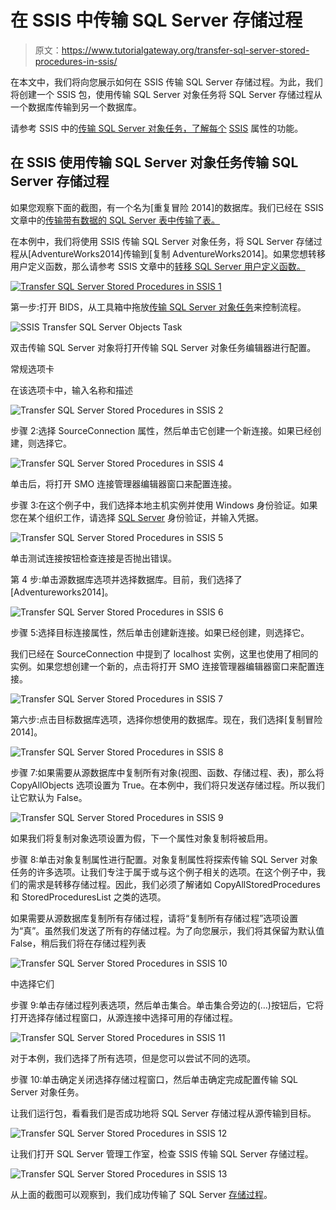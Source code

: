 # 在 SSIS 中传输 SQL Server 存储过程

> 原文：<https://www.tutorialgateway.org/transfer-sql-server-stored-procedures-in-ssis/>

在本文中，我们将向您展示如何在 SSIS 传输 SQL Server 存储过程。为此，我们将创建一个 SSIS 包，使用传输 SQL Server 对象任务将 SQL Server 存储过程从一个数据库传输到另一个数据库。

请参考 SSIS 中的[传输 SQL Server 对象任务，了解每个](https://www.tutorialgateway.org/transfer-sql-server-objects-task-in-ssis/) [SSIS](https://www.tutorialgateway.org/ssis/) 属性的功能。

## 在 SSIS 使用传输 SQL Server 对象任务传输 SQL Server 存储过程

如果您观察下面的截图，有一个名为[重复冒险 2014]的数据库。我们已经在 SSIS 文章中的[传输带有数据的 SQL Server 表中传输了表。](https://www.tutorialgateway.org/transfer-sql-server-tables-with-data-in-ssis/)

在本例中，我们将使用 SSIS 传输 SQL Server 对象任务，将 SQL Server 存储过程从[AdventureWorks2014]传输到[复制 AdventureWorks2014]。如果您想转移用户定义函数，那么请参考 SSIS 文章中的[转移 SQL Server 用户定义函数。](https://www.tutorialgateway.org/transfer-sql-server-user-defined-functions-in-ssis/)

[![Transfer SQL Server Stored Procedures in SSIS 1](img/475fadb04fdb1f203fbfb38d26915f72.png)](https://www.tutorialgateway.org/transfer-sql-server-user-defined-functions-in-ssis/)

第一步:打开 BIDS，从工具箱中拖放[传输 SQL Server 对象任务](https://www.tutorialgateway.org/transfer-sql-server-objects-task-in-ssis/)来控制流程。

![SSIS Transfer SQL Server Objects Task](img/fd381cee1d4261b6f9633a3586b10b7d.png)

双击传输 SQL Server 对象将打开传输 SQL Server 对象任务编辑器进行配置。

常规选项卡

在该选项卡中，输入名称和描述

![Transfer SQL Server Stored Procedures in SSIS 2](img/ddc1ccee71bdb20644263cca74b1dcc3.png)

步骤 2:选择 SourceConnection 属性，然后单击它创建一个新连接。如果已经创建，则选择它。

![Transfer SQL Server Stored Procedures in SSIS 4](img/b355972ac432693b9a8219545a4a4058.png)

单击<new connection="">后，将打开 SMO 连接管理器编辑器窗口来配置连接。</new>

步骤 3:在这个例子中，我们选择本地主机实例并使用 Windows 身份验证。如果您在某个组织工作，请选择 [SQL Server](https://www.tutorialgateway.org/sql/) 身份验证，并输入凭据。

![Transfer SQL Server Stored Procedures in SSIS 5](img/f998088776d752f49030c9ac638f31a5.png)

单击测试连接按钮检查连接是否抛出错误。

第 4 步:单击源数据库选项并选择数据库。目前，我们选择了[Adventureworks2014]。

![Transfer SQL Server Stored Procedures in SSIS 6](img/3309e08f1487161d1d8921bcbde51f18.png)

步骤 5:选择目标连接属性，然后单击创建新连接。如果已经创建，则选择它。

我们已经在 SourceConnection 中提到了 localhost 实例，这里也使用了相同的实例。如果您想创建一个新的，点击将打开 SMO 连接管理器编辑器窗口来配置连接。

![Transfer SQL Server Stored Procedures in SSIS 7](img/ff81462bcae36ad08ef5a40ea5366350.png)

第六步:点击目标数据库选项，选择你想使用的数据库。现在，我们选择[复制冒险 2014]。

![Transfer SQL Server Stored Procedures in SSIS 8](img/87d5dac4edadb9c9562c3dce240ac56a.png)

步骤 7:如果需要从源数据库中复制所有对象(视图、函数、存储过程、表)，那么将 CopyAllObjects 选项设置为 True。在本例中，我们将只发送存储过程。所以我们让它默认为 False。

![Transfer SQL Server Stored Procedures in SSIS 9](img/db963f92334129c36a616bf6b269c36e.png)

如果我们将复制对象选项设置为假，下一个属性对象复制将被启用。

步骤 8:单击对象复制属性进行配置。对象复制属性将探索传输 SQL Server 对象任务的许多选项。让我们专注于属于或与这个例子相关的选项。在这个例子中，我们的需求是转移存储过程。因此，我们必须了解诸如 CopyAllStoredProcedures 和 StoredProceduresList 之类的选项。

如果需要从源数据库复制所有存储过程，请将“复制所有存储过程”选项设置为“真”。虽然我们发送了所有的存储过程。为了向您展示，我们将其保留为默认值 False，稍后我们将在存储过程列表

![Transfer SQL Server Stored Procedures in SSIS 10](img/2f9b7da7f3245c7700d5c0abd3999eec.png)

中选择它们

步骤 9:单击存储过程列表选项，然后单击集合。单击集合旁边的(…)按钮后，它将打开选择存储过程窗口，从源连接中选择可用的存储过程。

![Transfer SQL Server Stored Procedures in SSIS 11](img/7d9c09dbb3d0bc79bba3801038453250.png)

对于本例，我们选择了所有选项，但是您可以尝试不同的选项。

步骤 10:单击确定关闭选择存储过程窗口，然后单击确定完成配置传输 SQL Server 对象任务。

让我们运行包，看看我们是否成功地将 SQL Server 存储过程从源传输到目标。

![Transfer SQL Server Stored Procedures in SSIS 12](img/690f9af0d517a027cb1a5c440b2f8057.png)

让我们打开 SQL Server 管理工作室，检查 SSIS 传输 SQL Server 存储过程。

![Transfer SQL Server Stored Procedures in SSIS 13](img/77ef9bccd35d979b0b5780e5287c2c4a.png)

从上面的截图可以观察到，我们成功传输了 SQL Server [存储过程](https://www.tutorialgateway.org/stored-procedures-in-sql/)。